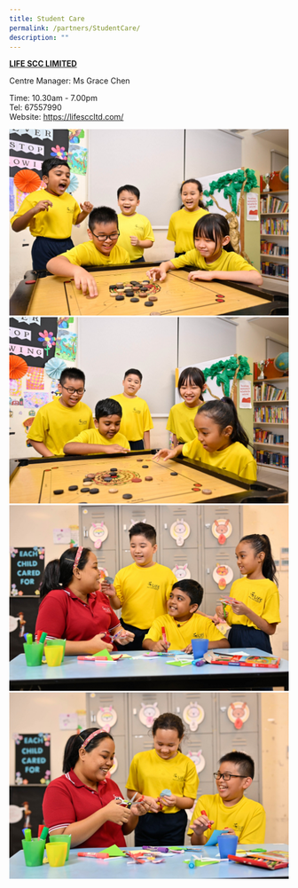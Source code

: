 ```yaml
---
title: Student Care
permalink: /partners/StudentCare/
description: ""
---
```

**<u>LIFE SCC LIMITED</u>**

Centre Manager: Ms Grace Chen

Time: 10.30am - 7.00pm <br>
Tel: 67557990<br>
Website: https://lifesccltd.com/

![](/images/scc%202023%201.jpeg)
![](/images/scc%202023%202.jpeg)
![](/images/scc%202023%203.jpeg)
![](/images/scc%202023%204.jpeg)